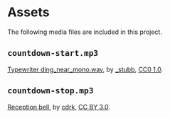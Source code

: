 # Assets

The following media files are included in this project.

## `countdown-start.mp3`

[Typewriter ding_near_mono.wav](https://freesound.org/people/_stubb/sounds/406243/),
by [_stubb](https://freesound.org/people/_stubb/),
[CC0 1.0](https://creativecommons.org/publicdomain/zero/1.0/).

## `countdown-stop.mp3`

[Reception bell](https://freesound.org/people/cdrk/sounds/264594/),
by [cdrk](https://freesound.org/people/cdrk/),
[CC BY 3.0](https://creativecommons.org/licenses/by/3.0/).
